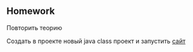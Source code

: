 ## Homework

Повторить теорию

Создать в проекте новый java class проект и запустить [сайт](https://demowebshop.tricentis.com/)